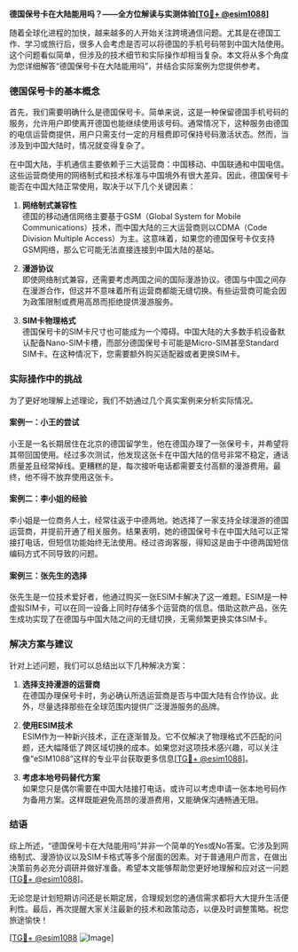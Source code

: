**德国保号卡在大陆能用吗？——全方位解读与实测体验[[TG💪+ @esim1088](https://t.me/s/esim1088)]**

随着全球化进程的加快，越来越多的人开始关注跨境通信问题。尤其是在德国工作、学习或旅行后，很多人会考虑是否可以将德国的手机号码带到中国大陆使用。这个问题看似简单，但涉及的技术细节和实际操作却相当复杂。本文将从多个角度为您详细解答“德国保号卡在大陆能用吗”，并结合实际案例为您提供参考。

### 德国保号卡的基本概念

首先，我们需要明确什么是德国保号卡。简单来说，这是一种保留德国手机号码的服务，允许用户即使离开德国也能继续使用该号码。通常情况下，这种服务由德国的电信运营商提供，用户只需支付一定的月租费即可保持号码激活状态。然而，当涉及到中国大陆时，情况就变得复杂了。

在中国大陆，手机通信主要依赖于三大运营商：中国移动、中国联通和中国电信。这些运营商使用的网络制式和技术标准与中国境外有很大差异。因此，德国保号卡能否在中国大陆正常使用，取决于以下几个关键因素：

1. **网络制式兼容性**  
   德国的移动通信网络主要基于GSM（Global System for Mobile Communications）技术，而中国大陆的三大运营商则以CDMA（Code Division Multiple Access）为主。这意味着，如果您的德国保号卡仅支持GSM网络，那么它可能无法直接连接到中国大陆的基站。

2. **漫游协议**  
   即使网络制式兼容，还需要考虑两国之间的国际漫游协议。德国与中国之间存在漫游合作，但这并不意味着所有运营商都能无缝切换。有些运营商可能会因为政策限制或费用高昂而拒绝提供漫游服务。

3. **SIM卡物理格式**  
   德国保号卡的SIM卡尺寸也可能成为一个障碍。中国大陆的大多数手机设备默认配备Nano-SIM卡槽，而部分德国保号卡可能是Micro-SIM甚至Standard SIM卡。在这种情况下，您需要额外购买适配器或者更换SIM卡。

### 实际操作中的挑战

为了更好地理解上述理论，我们不妨通过几个真实案例来分析实际情况。

#### 案例一：小王的尝试
小王是一名长期居住在北京的德国留学生，他在德国办理了一张保号卡，并希望将其带回国使用。经过多次测试，他发现这张卡在中国大陆的信号非常不稳定，通话质量差且经常掉线。更糟糕的是，每次接听电话都需要支付高额的漫游费用。最终，他不得不放弃使用这张卡。

#### 案例二：李小姐的经验
李小姐是一位商务人士，经常往返于中德两地。她选择了一家支持全球漫游的德国运营商，并提前开通了相关服务。结果表明，她的德国保号卡在中国大陆可以正常接打电话，但短信功能始终无法使用。经过咨询客服，得知这是由于中德两国短信编码方式不同导致的问题。

#### 案例三：张先生的选择
张先生是一位技术爱好者，他通过购买一张ESIM卡解决了这一难题。ESIM是一种虚拟SIM卡，可以在同一设备上同时存储多个运营商的信息。借助这款产品，张先生成功实现了在德国与中国大陆之间的无缝切换，无需频繁更换实体SIM卡。

### 解决方案与建议

针对上述问题，我们可以总结出以下几种解决方案：

1. **选择支持漫游的运营商**  
   在德国办理保号卡时，务必确认所选运营商是否与中国大陆有合作协议。此外，尽量选择那些在全球范围内提供广泛漫游服务的品牌。

2. **使用ESIM技术**  
   ESIM作为一种新兴技术，正在逐渐普及。它不仅解决了物理格式不匹配的问题，还大幅降低了跨区域切换的成本。如果您对这项技术感兴趣，可以关注像“eSIM1088”这样的专业平台获取更多信息[[TG💪+ @esim1088](https://t.me/s/esim1088)]。

3. **考虑本地号码替代方案**  
   如果您只是偶尔需要在中国大陆接打电话，或许可以考虑申请一张本地号码作为备用方案。这样既能避免高昂的漫游费用，又能确保沟通畅通无阻。

### 结语

综上所述，“德国保号卡在大陆能用吗”并非一个简单的Yes或No答案。它涉及到网络制式、漫游协议以及SIM卡格式等多个层面的因素。对于普通用户而言，在做出决策前务必充分调研并做好准备。希望本文能够帮助您更好地理解和应对这一问题[[TG💪+ @esim1088](https://t.me/s/esim1088)]。

无论您是计划短期访问还是长期定居，合理规划您的通信需求都将大大提升生活便利性。最后，再次提醒大家关注最新的技术和政策动态，以便及时调整策略。祝您旅途愉快！

[[TG💪+ @esim1088](https://t.me/s/esim1088) ![Image](https://i.postimg.cc/4NQfJmqS/Snipaste-2025-05-13-00-14-12.png)]
